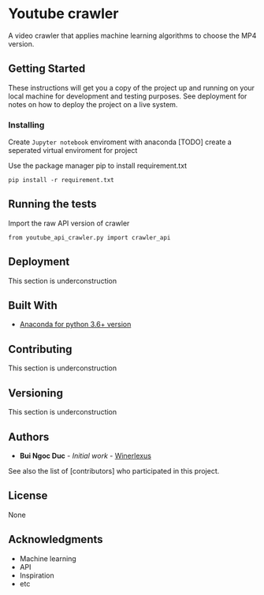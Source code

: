 # Youtube crawler

A video crawler that applies machine learning algorithms to choose the MP4 version.

## Getting Started

These instructions will get you a copy of the project up and running on your local machine for development and testing purposes. See deployment for notes on how to deploy the project on a live system.


### Installing

Create `Jupyter notebook` enviroment with anaconda
[TODO] create a seperated virtual enviroment for project

Use the package manager pip to install requirement.txt

```
pip install -r requirement.txt
```


## Running the tests

Import the raw API version of crawler 

`from youtube_api_crawler.py import crawler_api`


## Deployment

This section is underconstruction

## Built With

- [Anaconda for python 3.6+ version](https://www.anaconda.com/download/)


## Contributing

This section is underconstruction

## Versioning

This section is underconstruction 

## Authors

* **Bui Ngoc Duc** - *Initial work* - [Winerlexus](https://github.com/winerlexus)

See also the list of [contributors] who participated in this project.

## License

None

## Acknowledgments

* Machine learning
* API
* Inspiration
* etc
